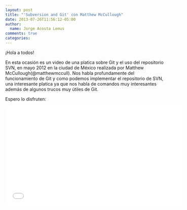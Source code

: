 ```yaml
---
layout: post
title: "'Subversion and Git' con Matthew McCullough"
date: 2013-07-26T11:56:12-05:00
author:
  name: Jorge Acosta Lemus
comments: true
categories: 
---
```


¡Hola a todos!

En esta ocasión es un video de una platica sobre Git y el uso del repositorio SVN, en mayo 2012 en la ciudad de México realizada por Matthew McCullough(@matthewmccull). Nos habla profundamente del funcionamiento de Git y como podemos implementar el repositorio de SVN, una interesante platica ya que nos habla de comandos muy interesantes además de algunos trucos muy útiles de Git.

Espero lo disfruten:

<iframe src="//www.youtube.com/embed/10bPUMtqNmw" height="315" width="560" allowfullscreen="" frameborder="0"></iframe>
